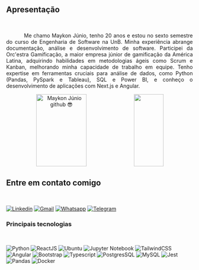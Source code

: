 ## Apresentação

</br>

<p style="text-indent:3rem; text-align: justify;">
Me chamo Maykon Júnio, tenho 20 anos e estou no sexto semestre do curso de Engenharia de Software na UnB. Minha experiência abrange documentação, análise e desenvolvimento de software. Participei da Orc'estra Gamificação, a maior empresa júnior de gamificação da América Latina, adquirindo habilidades em metodologias ágeis como Scrum e Kanban, melhorando minha capacidade de trabalho em equipe. Tenho expertise em ferramentas cruciais para análise de dados, como Python (Pandas, PySpark e Tableau), SQL e Power BI, e conheço o desenvolvimento de aplicações com Next.js e Angular.
<br/>

<div align="center">  
  <img width="52%" height="195px" src="https://github-readme-stats.vercel.app/api?username=maykonjuso&show_icons=true&count_private=true&hide_border=true&title_color=2c2b2b&icon_color=2c2b2b&text_color=2c2b2b&bg_color=f5f5f5" alt="Maykon Júnio github 😎" /> 
  <img width="40%" height="195px" src="https://github-readme-stats.vercel.app/api/top-langs/?username=maykonjuso&layout=compact&hide_border=true&title_color=2c2b2b&text_color=2c2b2b&bg_color=f5f5f5" />
</div>

## Entre em contato comigo
<br>

[![Linkedin](https://img.shields.io/badge/LinkedIn-0077B5?style=for-the-badge&logo=linkedin&logoColor=white)](https://www.linkedin.com/in/maykon13/)
[![Gmail](https://img.shields.io/badge/Gmail-D14836?style=for-the-badge&logo=gmail&logoColor=white)](mailto:maykola1331@gmail.com)
[![Whatsapp](https://img.shields.io/badge/WhatsApp-25D366?style=for-the-badge&logo=whatsapp&logoColor=white)](https://wa.me/5561994127452)
[![Telegram](https://img.shields.io/badge/Telegram-2CA5E0?style=for-the-badge&logo=telegram&logoColor=white)](https://t.me/maykjuso)

### Principais tecnologias

<br>

![Python](https://img.shields.io/badge/Python-14354C?style=for-the-badge&logo=python&logoColor=white)
![ReactJS](https://img.shields.io/badge/React-20232A?style=for-the-badge&logo=react&logoColor=61DAFB)
![Ubuntu](https://img.shields.io/badge/Ubuntu-E95420?style=for-the-badge&logo=ubuntu&logoColor=white)
![Jupyter Notebook](https://img.shields.io/badge/jupyter-%23FA0F00.svg?style=for-the-badge&logo=jupyter&logoColor=white)
![TailwindCSS](https://img.shields.io/badge/Tailwind_CSS-38B2AC?style=for-the-badge&logo=tailwind-css&logoColor=white)
![Angular](https://img.shields.io/badge/Angular-DD0031?style=for-the-badge&logo=angular&logoColor=white)
![Bootstrap](https://img.shields.io/badge/Bootstrap-563D7C?style=for-the-badge&logo=bootstrap&logoColor=white)
![Typescript](https://img.shields.io/badge/typescript-005C84?style=for-the-badge&logo=typescript&logoColor=white)
![PostgresSQL](https://img.shields.io/badge/PostgreSQL-316192?style=for-the-badge&logo=postgresql&logoColor=white)
![MySQL](https://img.shields.io/badge/MySQL-005C84?style=for-the-badge&logo=mysql&logoColor=white)
![Jest](https://img.shields.io/badge/Jest-323330?style=for-the-badge&logo=Jest&logoColor=white)
![Pandas](https://img.shields.io/badge/pandas-%23150458.svg?style=for-the-badge&logo=pandas&logoColor=white)
![Docker](https://img.shields.io/badge/docker-%230db7ed.svg?style=for-the-badge&logo=docker&logoColor=white)
